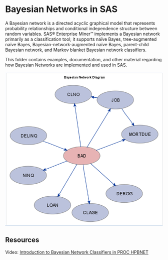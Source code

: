 # Bayesian Networks in SAS

A Bayesian network is a directed acyclic graphical model that represents probability relationships and conditional independence structure between random variables. SAS® Enterprise Miner™ implements a Bayesian network primarily as a classification tool; it supports naïve Bayes, tree-augmented naïve Bayes, Bayesian-network-augmented naïve Bayes, parent-child Bayesian network, and Markov blanket Bayesian network classifiers.

This folder contains examples, documentation, and other material regarding how Bayesian Networks are implemented and used in SAS.

![alt text](HPBNETDiagram.png "Bayesian Network Diagram")


## Resources

Video: [Introduction to Bayesian Network Classifiers in PROC HPBNET](https://www.youtube.com/watch?v=OKTL6R5lCk4)

